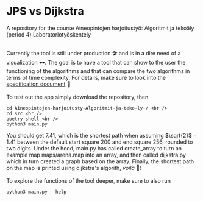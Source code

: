 # JPS vs Dijkstra
A repository for the course Aineopintojen harjoitustyö: Algoritmit ja tekoäly (period 4) Laboratoriotyöskentely<br /><br />

Currently the tool is still under production 🛠️ and is in a dire need of a visualization 🕶️. The goal is to have a tool that can show to the user the functioning of the algorithms and that can compare the two algorithms in terms of time complexity. For details, make sure to look into the [specification document](https://github.com/jakubgrad/Aineopintojen-harjoitusty-Algoritmit-ja-teko-ly-/blob/main/documentation/specification%20document.md) 📎<br /><br />
To test out the app simply download the repository, then <br />
```
cd Aineopintojen-harjoitusty-Algoritmit-ja-teko-ly-/ <br />
cd src <br />
poetry shell <br />
python3 main.py
```
You should get 7.41, which is the shortest path when assuming $\sqrt{2}$ = 1.41 between the default start square 200 and end square 256, rounded to two digits. Under the hood, main.py has called create_array to turn an example map maps/arena.map into an array, and then called dijkstra.py which in turn created a graph based on the array. Finally, the shortest path on the map is printed using dijkstra's algorith, *voilà* 🥖!<br /><br />
To explore the functions of the tool deeper, make sure to also run
```
python3 main.py --help
```
